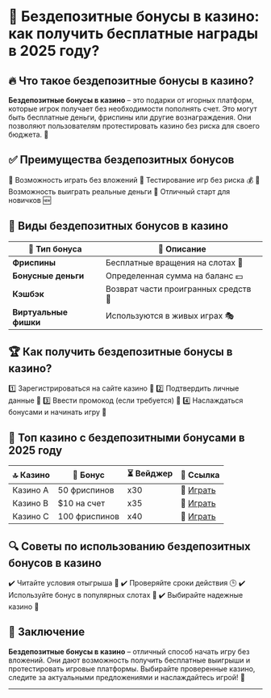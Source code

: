 # 🎰 Бездепозитные бонусы в казино: как получить бесплатные награды в 2025 году?

## 🔥 Что такое бездепозитные бонусы в казино?

**Бездепозитные бонусы в казино** – это подарки от игорных платформ, которые игрок получает без необходимости пополнять счет. Это могут быть бесплатные деньги, фриспины или другие вознаграждения. Они позволяют пользователям протестировать казино без риска для своего бюджета. 🎁

## ✅ Преимущества бездепозитных бонусов

🔹 Возможность играть без вложений
🔹 Тестирование игр без риска 💰
🔹 Возможность выиграть реальные деньги
🔹 Отличный старт для новичков 🆕

## 🎲 Виды бездепозитных бонусов в казино

| 🎁 Тип бонуса  | 📌 Описание |
|--------------|------------|
| **Фриспины** | Бесплатные вращения на слотах 🎡 |
| **Бонусные деньги** | Определенная сумма на баланс 💵 |
| **Кэшбэк** | Возврат части проигранных средств 🔄 |
| **Виртуальные фишки** | Используются в живых играх 🎭 |

## 🏆 Как получить бездепозитные бонусы в казино?

1️⃣ Зарегистрироваться на сайте казино 📝
2️⃣ Подтвердить личные данные 📧
3️⃣ Ввести промокод (если требуется) 🔢
4️⃣ Наслаждаться бонусами и начинать игру 🎰

## 🎯 Топ казино с бездепозитными бонусами в 2025 году

| 🔝 Казино | 🎁 Бонус | ⏳ Вейджер | 🔗 Ссылка |
|----------|---------|-----------|---------|
| Казино A | 50 фриспинов | x30 | 🔗 [Играть](#) |
| Казино B | $10 на счет | x35 | 🔗 [Играть](#) |
| Казино C | 100 фриспинов | x40 | 🔗 [Играть](#) |

## 🔍 Советы по использованию бездепозитных бонусов в казино

✔️ Читайте условия отыгрыша 🎯
✔️ Проверяйте сроки действия 🕒
✔️ Используйте бонус в популярных слотах 🎰
✔️ Выбирайте надежные казино 🔐

## 🚀 Заключение

**Бездепозитные бонусы в казино** – отличный способ начать игру без вложений. Они дают возможность получить бесплатные выигрыши и протестировать игровые платформы. Выбирайте проверенные казино, следите за актуальными предложениями и наслаждайтесь игрой! 🎲

---

